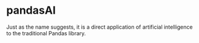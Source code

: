 # pandasAI
Just as the name suggests, it is a direct application of artificial intelligence to the traditional Pandas library.
